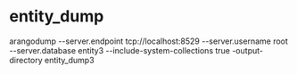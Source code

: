 # entity_dump
arangodump --server.endpoint tcp://localhost:8529 --server.username root --server.database entity3 --include-system-collections true -output-directory entity_dump3
